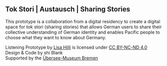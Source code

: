 ## Tok Stori | Austausch | Sharing Stories

This prototype is a collaboration from a digital residency to create a digital space for tok stori (sharing stories) that allows German users to share their collective understanding of German identity and enables Pacific people to choose what they want to know about Germany.

Listening Prototype by [Lisa Hilli](https://lisahilli.com/) is licensed under [CC BY-NC-ND 4.0](http://creativecommons.org/licenses/by-nc-nd/4.0/?ref=chooser-v1)  
Design & Code by shi Blank  
Supported by the [Übersee-Museum Bremen](https://medium.com/neocollections/heres-how-our-museum-is-learning-to-work-with-an-international-network-of-critical-friends-5ce3ca6e884f)
